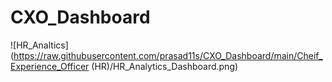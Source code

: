 # CXO_Dashboard
 
![HR_Analtics](https://raw.githubusercontent.com/prasad11s/CXO_Dashboard/main/Cheif_Experience_Officer (HR)/HR_Analytics_Dashboard.png)
